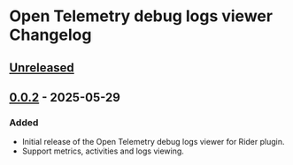 <!-- Keep a Changelog guide -> https://keepachangelog.com -->

# Open Telemetry debug logs viewer Changelog

## [Unreleased]

## [0.0.2] - 2025-05-29

### Added

- Initial release of the Open Telemetry debug logs viewer for Rider plugin.
- Support metrics, activities and logs viewing.

[Unreleased]: https://github.com/jeremy-morren/open-telemetry-rider/compare/v0.0.2...HEAD
[0.0.2]: https://github.com/jeremy-morren/open-telemetry-rider/commits/v0.0.2
